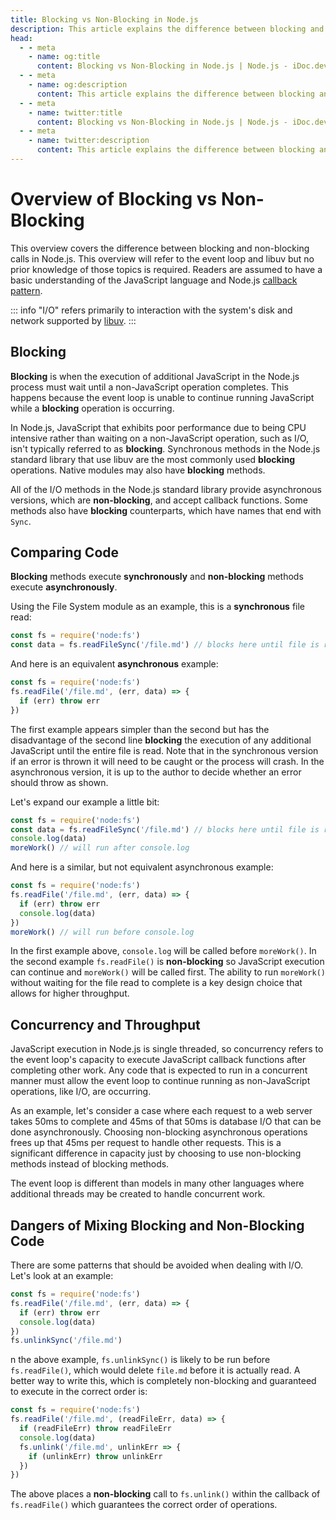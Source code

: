 ```yaml
---
title: Blocking vs Non-Blocking in Node.js
description: This article explains the difference between blocking and non-blocking calls in Node.js, including the impact on the event loop and concurrency.
head:
  - - meta
    - name: og:title
      content: Blocking vs Non-Blocking in Node.js | Node.js - iDoc.dev
  - - meta
    - name: og:description
      content: This article explains the difference between blocking and non-blocking calls in Node.js, including the impact on the event loop and concurrency.
  - - meta
    - name: twitter:title
      content: Blocking vs Non-Blocking in Node.js | Node.js - iDoc.dev
  - - meta
    - name: twitter:description
      content: This article explains the difference between blocking and non-blocking calls in Node.js, including the impact on the event loop and concurrency.
---
```



# Overview of Blocking vs Non-Blocking

This overview covers the difference between blocking and non-blocking calls in Node.js. This overview will refer to the event loop and libuv but no prior knowledge of those topics is required. Readers are assumed to have a basic understanding of the JavaScript language and Node.js [callback pattern](/nodejs/guide/javascript-asynchronous-programming-and-callbacks).

::: info
"I/O" refers primarily to interaction with the system's disk and network supported by [libuv](https://libuv.org/).
:::

## Blocking

**Blocking** is when the execution of additional JavaScript in the Node.js process must wait until a non-JavaScript operation completes. This happens because the event loop is unable to continue running JavaScript while a **blocking** operation is occurring.

In Node.js, JavaScript that exhibits poor performance due to being CPU intensive rather than waiting on a non-JavaScript operation, such as I/O, isn't typically referred to as **blocking**. Synchronous methods in the Node.js standard library that use libuv are the most commonly used **blocking** operations. Native modules may also have **blocking** methods.

All of the I/O methods in the Node.js standard library provide asynchronous versions, which are **non-blocking**, and accept callback functions. Some methods also have **blocking** counterparts, which have names that end with `Sync`.

## Comparing Code

**Blocking** methods execute **synchronously** and **non-blocking** methods execute **asynchronously**.

Using the File System module as an example, this is a **synchronous** file read:

```js
const fs = require('node:fs')
const data = fs.readFileSync('/file.md') // blocks here until file is read
```

And here is an equivalent **asynchronous** example:

```js
const fs = require('node:fs')
fs.readFile('/file.md', (err, data) => {
  if (err) throw err
})
```

The first example appears simpler than the second but has the disadvantage of the second line **blocking** the execution of any additional JavaScript until the entire file is read. Note that in the synchronous version if an error is thrown it will need to be caught or the process will crash. In the asynchronous version, it is up to the author to decide whether an error should throw as shown.

Let's expand our example a little bit:

```js
const fs = require('node:fs')
const data = fs.readFileSync('/file.md') // blocks here until file is read
console.log(data)
moreWork() // will run after console.log
```

And here is a similar, but not equivalent asynchronous example:

```js
const fs = require('node:fs')
fs.readFile('/file.md', (err, data) => {
  if (err) throw err
  console.log(data)
})
moreWork() // will run before console.log
```

In the first example above, `console.log` will be called before `moreWork()`. In the second example `fs.readFile()` is **non-blocking** so JavaScript execution can continue and `moreWork()` will be called first. The ability to run `moreWork()` without waiting for the file read to complete is a key design choice that allows for higher throughput.

## Concurrency and Throughput

JavaScript execution in Node.js is single threaded, so concurrency refers to the event loop's capacity to execute JavaScript callback functions after completing other work. Any code that is expected to run in a concurrent manner must allow the event loop to continue running as non-JavaScript operations, like I/O, are occurring.

As an example, let's consider a case where each request to a web server takes 50ms to complete and 45ms of that 50ms is database I/O that can be done asynchronously. Choosing non-blocking asynchronous operations frees up that 45ms per request to handle other requests. This is a significant difference in capacity just by choosing to use non-blocking methods instead of blocking methods.

The event loop is different than models in many other languages where additional threads may be created to handle concurrent work.

## Dangers of Mixing Blocking and Non-Blocking Code

There are some patterns that should be avoided when dealing with I/O. Let's look at an example:

```js
const fs = require('node:fs')
fs.readFile('/file.md', (err, data) => {
  if (err) throw err
  console.log(data)
})
fs.unlinkSync('/file.md')
```

n the above example, `fs.unlinkSync()` is likely to be run before `fs.readFile()`, which would delete `file.md` before it is actually read. A better way to write this, which is completely non-blocking and guaranteed to execute in the correct order is:

```js
const fs = require('node:fs')
fs.readFile('/file.md', (readFileErr, data) => {
  if (readFileErr) throw readFileErr
  console.log(data)
  fs.unlink('/file.md', unlinkErr => {
    if (unlinkErr) throw unlinkErr
  })
})
```

The above places a **non-blocking** call to `fs.unlink()` within the callback of `fs.readFile()` which guarantees the correct order of operations.
